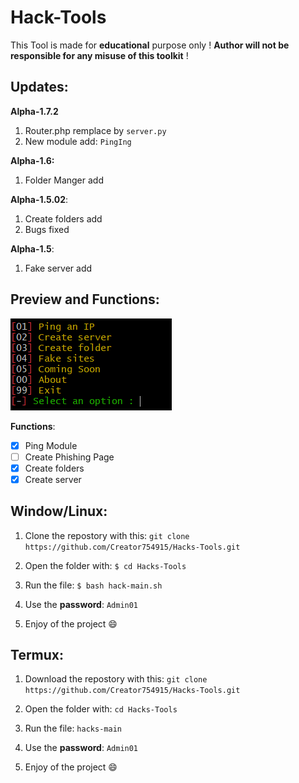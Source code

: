 # Hack-Tools

This Tool is made for **educational** purpose only !
**Author will not be responsible for any misuse of this toolkit** !

## Updates:

**Alpha-1.7.2**
  1) Router.php remplace by ```server.py```
  2) New module add: ```PingIng```

**Alpha-1.6:**
  1) Folder Manger add

**Alpha-1.5.02**:
  1) Create folders add
  2) Bugs fixed
 
**Alpha-1.5**:
  1) Fake server add

## Preview and Functions:

![Hack-Tools Preview](https://raw.githubusercontent.com/Creator754915/Hack-Tools/main/preview.png)

**Functions**:
- [x] Ping Module
- [ ] Create Phishing Page
- [x] Create folders
- [x] Create server

## Window/Linux:

1) Clone the repostory with this: ```git clone https://github.com/Creator754915/Hacks-Tools.git```

2) Open the folder with: ```$ cd Hacks-Tools```

3) Run the file: ```$ bash hack-main.sh```

4) Use the **password**: ```Admin01```

5) Enjoy of the project 😄


## Termux:

1) Download the repostory with this: ```git clone https://github.com/Creator754915/Hacks-Tools.git```

2) Open the folder with: ```cd Hacks-Tools```

3) Run the file: ```hacks-main```

4) Use the **password**: ```Admin01```

5) Enjoy of the project 😄
